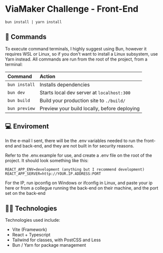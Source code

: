 # ViaMaker Challenge - Front-End

```batch
bun install | yarn install
```

## 🧞 Commands

To execute command terminals, I highly suggest using Bun, however it requires WSL or Linux, so if you don't want to install a Linux subsystem, use Yarn instead.
All commands are run from the root of the project, from a terminal:

| Command               | Action                                           |
| :---------------------| :----------------------------------------------- |
| `bun install`         | Installs dependencies                            |
| `bun dev`             | Starts local dev server at `localhost:300`      |
| `bun build`           | Build your production site to `./build/`          |
| `bun preview`         | Preview your build locally, before deploying     |

## 💻 Enviroment

In the e-mail I sent, there will be the .env variables needed to run the front-end and back-end,
and they are not built in for security reasons.

Refer to the .env.example for use, and create a .env file on the root of the project.
It should look something like this:

```env
REACT_APP_ENV=development (anything but I recommend development)
REACT_APP_SERVER=http://YOUR.IP.ADDRESS:PORT
```

For the IP, run ipconfig on Windows or ifconfig in Linux, and paste your ip here or from a collegue running the back-end on their machine, and the port set on the back-end

## 🧑‍💻 Technologies

Technologies used include:

- Vite (Framework)
- React + Typescript
- Tailwind for classes, with PostCSS and Less
- Bun / Yarn for package management
